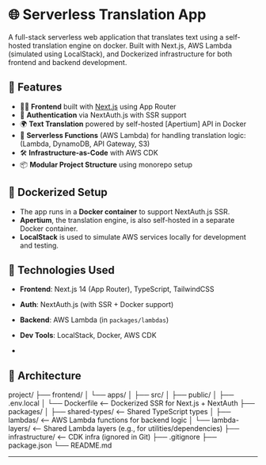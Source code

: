# 🌐 Serverless Translation App

A full-stack serverless web application that translates text using a self-hosted translation engine on docker. Built with Next.js, AWS Lambda (simulated using LocalStack), and Dockerized infrastructure for both frontend and backend development.

## 🚀 Features

- 🧑‍💻 **Frontend** built with [Next.js](https://nextjs.org/) using App Router
- 🔐 **Authentication** via NextAuth.js with SSR support
- 🌍 **Text Translation** powered by self-hosted [Apertium] API in Docker
- 🧠 **Serverless Functions** (AWS Lambda) for handling translation logic: (Lambda, DynamoDB, API Gateway, S3)
- 🛠️ **Infrastructure-as-Code** with AWS CDK
- 📦 **Modular Project Structure** using monorepo setup

## 🐳 Dockerized Setup

- The app runs in a **Docker container** to support NextAuth.js SSR.
- **Apertium**, the translation engine, is also self-hosted in a separate Docker container.
- **LocalStack** is used to simulate AWS services locally for development and testing.

## 🔧 Technologies Used

- **Frontend**: Next.js 14 (App Router), TypeScript, TailwindCSS
- **Auth**: NextAuth.js (with SSR + Docker support)
- **Backend**: AWS Lambda (in `packages/lambdas`)
- **Dev Tools**: LocalStack, Docker, AWS CDK

-
## 🧱 Architecture
project/
├── frontend/
│   └── apps/
│       ├── src/
│       ├── public/
│       ├── .env.local
│       └── Dockerfile       <-- Dockerized SSR for Next.js + NextAuth
├── packages/
│   ├── shared-types/        <-- Shared TypeScript types
│   ├── lambdas/             <-- AWS Lambda functions for backend logic
│   └── lambda-layers/       <-- Shared Lambda layers (e.g., for utilities/dependencies)
├── infrastructure/          <-- CDK infra (ignored in Git)
├── .gitignore
├── package.json
└── README.md

---
